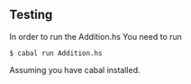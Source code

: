 ## Testing

In order to run the Addition.hs
You need to run
```
$ cabal run Addition.hs
```

Assuming you have cabal installed.
